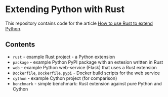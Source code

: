 # Extending Python with Rust

This repository contains code for the article [How to use Rust to extend Python](https://codeburst.io/how-to-use-rust-to-extend-python-360174ee5819).

## Contents

* `rust` - example Rust project - a Python extension
* `package` - example Python PyPI package with an extesion written in Rust
* `web` - example Python web-service (Flask) that uses a Rust extension
* `Dockerfile`, `Dockerfile.pypi` - Docker build scripts for the web service
* `cython` - example Cython project (for comparison)
* `benchmark` - simple benchmark: Rust extension against pure Python and Cython
